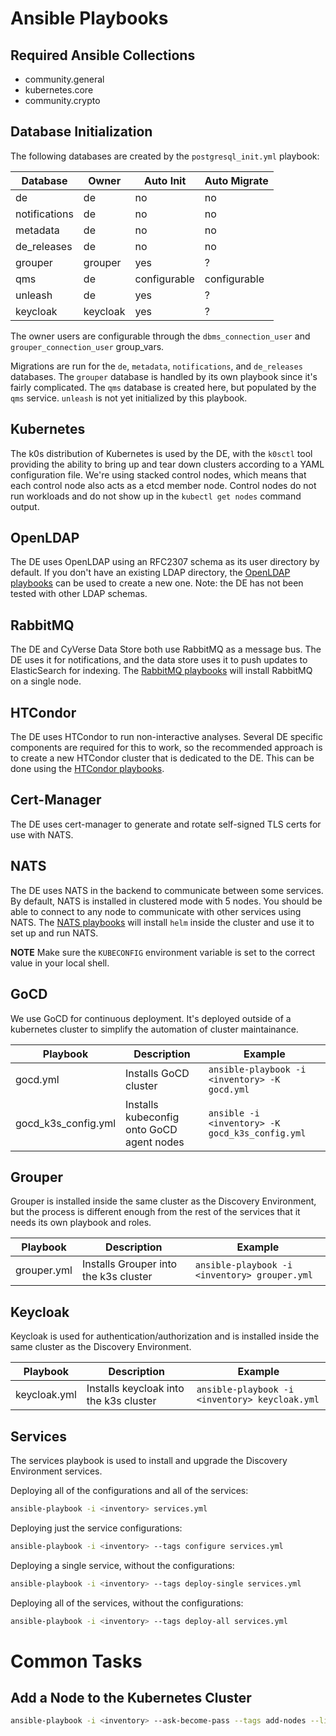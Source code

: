 # Ansible Playbooks

## Required Ansible Collections

- community.general
- kubernetes.core
- community.crypto

## Database Initialization

The following databases are created by the `postgresql_init.yml` playbook:

| Database      | Owner    | Auto Init    | Auto Migrate |
| ------------- | -------- | ------------ | ------------ |
| de            | de       | no           | no           |
| notifications | de       | no           | no           |
| metadata      | de       | no           | no           |
| de_releases   | de       | no           | no           |
| grouper       | grouper  | yes          | ?            |
| qms           | de       | configurable | configurable |
| unleash       | de       | yes          | ?            |
| keycloak      | keycloak | yes          | ?            |

The owner users are configurable through the `dbms_connection_user` and `grouper_connection_user` group_vars.

Migrations are run for the `de`, `metadata`, `notifications`, and `de_releases` databases. The `grouper` database is
handled by its own playbook since it's fairly complicated. The `qms` database is created here, but populated by the
`qms` service. `unleash` is not yet initialized by this playbook.

## Kubernetes

The k0s distribution of Kubernetes is used by the DE, with the `k0sctl` tool providing the ability to bring up and tear
down clusters according to a YAML configuration file. We're using stacked control nodes, which means that each control
node also acts as a etcd member node. Control nodes do not run workloads and do not show up in the `kubectl get nodes`
command output.

## OpenLDAP

The DE uses OpenLDAP using an RFC2307 schema as its user directory by default. If you don't have an existing LDAP
directory, the [OpenLDAP playbooks](ldap) can be used to create a new one. Note: the DE has not been tested with other
LDAP schemas.

## RabbitMQ

The DE and CyVerse Data Store both use RabbitMQ as a message bus. The DE uses it for notifications, and the data store
uses it to push updates to ElasticSearch for indexing. The [RabbitMQ playbooks](rabbitmq) will install RabbitMQ on a
single node.

## HTCondor

The DE uses HTCondor to run non-interactive analyses. Several DE specific components are required for this to work, so
the recommended approach is to create a new HTCondor cluster that is dedicated to the DE. This can be done using the
[HTCondor playbooks](condor).

## Cert-Manager

The DE uses cert-manager to generate and rotate self-signed TLS certs for use with NATS.

## NATS

The DE uses NATS in the backend to communicate between some services. By default, NATS is installed in clustered mode
with 5 nodes. You should be able to connect to any node to communicate with other services using NATS. The
[NATS playbooks](nats) will install `helm` inside the cluster and use it to set up and run NATS.

**NOTE** Make sure the `KUBECONFIG` environment variable is set to the correct value in your local shell.

## GoCD

We use GoCD for continuous deployment. It's deployed outside of a kubernetes cluster to simplify the automation of cluster maintainance.

| Playbook            | Description                               | Example                                         |
| ------------------- | ----------------------------------------- | ----------------------------------------------- |
| gocd.yml            | Installs GoCD cluster                     | `ansible-playbook -i <inventory> -K gocd.yml`   |
| gocd_k3s_config.yml | Installs kubeconfig onto GoCD agent nodes | `ansible -i <inventory> -K gocd_k3s_config.yml` |

## Grouper

Grouper is installed inside the same cluster as the Discovery Environment, but the process is different enough from the rest of the services that it needs its own playbook and roles.

| Playbook    | Description                           | Example                                       |
| ----------- | ------------------------------------- | --------------------------------------------- |
| grouper.yml | Installs Grouper into the k3s cluster | `ansible-playbook -i <inventory> grouper.yml` |

## Keycloak

Keycloak is used for authentication/authorization and is installed inside the same cluster as the Discovery Environment.

| Playbook     | Description                            | Example                                        |
| ------------ | -------------------------------------- | ---------------------------------------------- |
| keycloak.yml | Installs keycloak into the k3s cluster | `ansible-playbook -i <inventory> keycloak.yml` |

## Services

The services playbook is used to install and upgrade the Discovery Environment services.

Deploying all of the configurations and all of the services:

```bash
ansible-playbook -i <inventory> services.yml
```

Deploying just the service configurations:

```bash
ansible-playbook -i <inventory> --tags configure services.yml
```

Deploying a single service, without the configurations:

```bash
ansible-playbook -i <inventory> --tags deploy-single services.yml
```

Deploying all of the services, without the configurations:

```bash
ansible-playbook -i <inventory> --tags deploy-all services.yml
```

# Common Tasks

## Add a Node to the Kubernetes Cluster

``` bash
ansible-playbook -i <inventory> --ask-become-pass --tags add-nodes --limit <node-name> kubernetes.yaml
```
